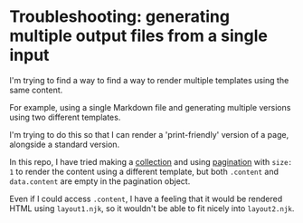# Troubleshooting: generating multiple output files from a single input

I'm trying to find a way to find a way to render multiple templates using the same content.

For example, using a single Markdown file and generating multiple versions using two different templates.

I'm trying to do this so that I can render a 'print-friendly' version of a page, alongside a standard version.

In this repo, I have tried making a [collection](https://www.11ty.dev/docs/collections/) and using [pagination](https://www.11ty.dev/docs/pagination/#paging-a-collection) with `size: 1` to render the content using a different template, but both `.content` and `data.content` are empty in the pagination object.

Even if I could access `.content`, I have a feeling that it would be rendered HTML using `layout1.njk`, so it wouldn't be able to fit nicely into `layout2.njk`.